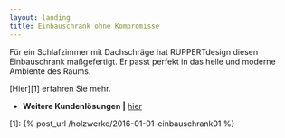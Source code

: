 ```yaml
---
layout: landing
title: Einbauschrank ohne Kompromisse
---
```


Für ein Schlafzimmer mit Dachschräge hat RUPPERTdesign diesen Einbauschrank maßgefertigt.
Er passt perfekt in das helle und moderne Ambiente des Raums.

[Hier][1] erfahren Sie mehr.

- **Weitere Kundenlösungen \|** <a href="{{ site.baseurl }}/holzwerke/#schraenke">hier</a>

[1]: {% post_url /holzwerke/2016-01-01-einbauschrank01 %}
